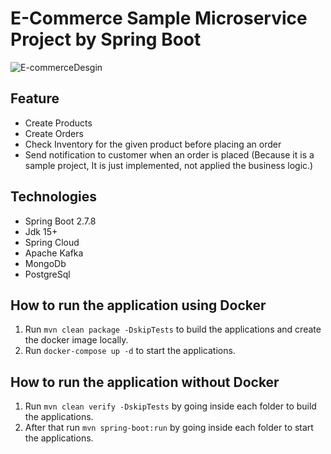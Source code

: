 ﻿# E-Commerce Sample Microservice Project by Spring Boot 
 
![E-commerceDesgin](https://github.com/ygtyzccc/e-commerce-sample-microservice/assets/78899194/1c3e896c-23b1-4b7e-bf70-7ffb9f69e147)

 
 ## Feature

 * Create Products
 * Create Orders
 * Check Inventory for the given product before placing an order
 * Send notification to customer when an order is placed (Because it is a sample project, It is just implemented, not applied the business logic.)
 
 ## Technologies
 
 * Spring Boot 2.7.8
 * Jdk 15+
 * Spring Cloud
 * Apache Kafka
 * MongoDb
 * PostgreSql
 
 ## How to run the application using Docker

1. Run `mvn clean package -DskipTests` to build the applications and create the docker image locally.
2. Run `docker-compose up -d` to start the applications.

## How to run the application without Docker


1. Run `mvn clean verify -DskipTests` by going inside each folder to build the applications.
2. After that run `mvn spring-boot:run` by going inside each folder to start the applications.

